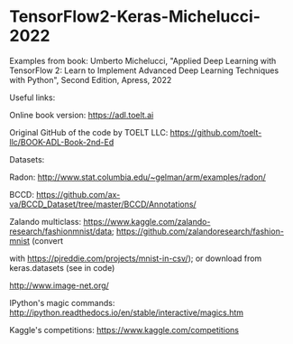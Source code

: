 # TensorFlow2-Keras-Michelucci-2022
Examples from book: Umberto Michelucci, "Applied Deep Learning with TensorFlow 2: Learn to Implement Advanced Deep Learning Techniques with Python", Second Edition, Apress, 2022

Useful links:

Online book version:
https://adl.toelt.ai

Original GitHub of the code by TOELT LLC:
https://github.com/toelt-llc/BOOK-ADL-Book-2nd-Ed

Datasets:

Radon: http://www.stat.columbia.edu/~gelman/arm/examples/radon/

BCCD: https://github.com/ax-va/BCCD_Dataset/tree/master/BCCD/Annotations/

Zalando multiclass: https://www.kaggle.com/zalando-research/fashionmnist/data; https://github.com/zalandoresearch/fashion-mnist (convert 


with  https://pjreddie.com/projects/mnist-in-csv/); or download from keras.datasets (see in code)
 
http://www.image-net.org/

IPython's magic commands:
http://ipython.readthedocs.io/en/stable/interactive/magics.htm

Kaggle's competitions:
https://www.kaggle.com/competitions
